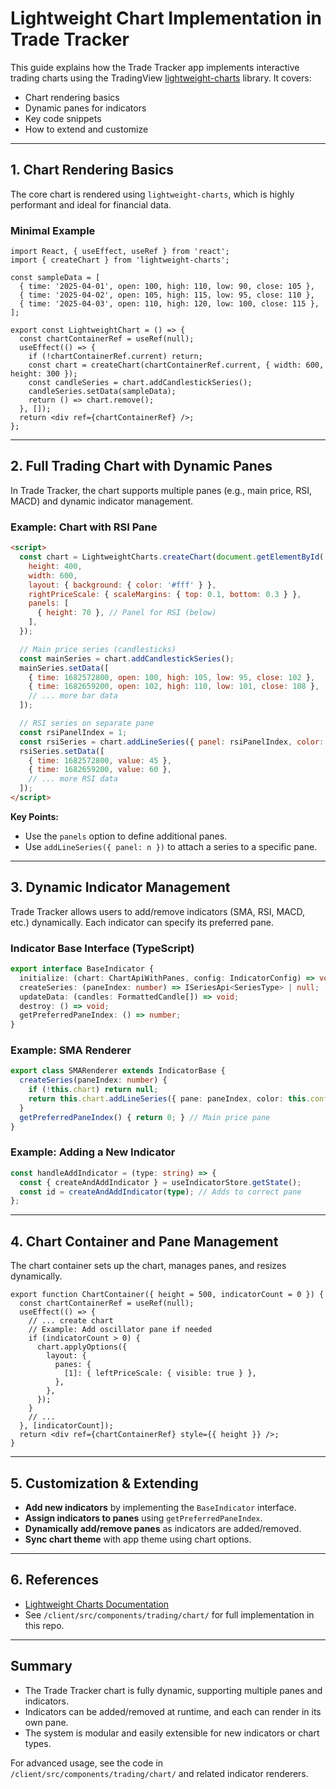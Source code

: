 # Lightweight Chart Implementation in Trade Tracker

This guide explains how the Trade Tracker app implements interactive trading charts using the TradingView [lightweight-charts](https://tradingview.github.io/lightweight-charts/) library. It covers:
- Chart rendering basics
- Dynamic panes for indicators
- Key code snippets
- How to extend and customize

---

## 1. Chart Rendering Basics

The core chart is rendered using `lightweight-charts`, which is highly performant and ideal for financial data.

### Minimal Example
```tsx
import React, { useEffect, useRef } from 'react';
import { createChart } from 'lightweight-charts';

const sampleData = [
  { time: '2025-04-01', open: 100, high: 110, low: 90, close: 105 },
  { time: '2025-04-02', open: 105, high: 115, low: 95, close: 110 },
  { time: '2025-04-03', open: 110, high: 120, low: 100, close: 115 },
];

export const LightweightChart = () => {
  const chartContainerRef = useRef(null);
  useEffect(() => {
    if (!chartContainerRef.current) return;
    const chart = createChart(chartContainerRef.current, { width: 600, height: 300 });
    const candleSeries = chart.addCandlestickSeries();
    candleSeries.setData(sampleData);
    return () => chart.remove();
  }, []);
  return <div ref={chartContainerRef} />;
};
```

---

## 2. Full Trading Chart with Dynamic Panes

In Trade Tracker, the chart supports multiple panes (e.g., main price, RSI, MACD) and dynamic indicator management.

### Example: Chart with RSI Pane
```html
<script>
  const chart = LightweightCharts.createChart(document.getElementById('chart'), {
    height: 400,
    width: 600,
    layout: { background: { color: '#fff' } },
    rightPriceScale: { scaleMargins: { top: 0.1, bottom: 0.3 } },
    panels: [
      { height: 70 }, // Panel for RSI (below)
    ],
  });

  // Main price series (candlesticks)
  const mainSeries = chart.addCandlestickSeries();
  mainSeries.setData([
    { time: 1682572800, open: 100, high: 105, low: 95, close: 102 },
    { time: 1682659200, open: 102, high: 110, low: 101, close: 108 },
    // ... more bar data
  ]);

  // RSI series on separate pane
  const rsiPanelIndex = 1;
  const rsiSeries = chart.addLineSeries({ panel: rsiPanelIndex, color: 'purple' });
  rsiSeries.setData([
    { time: 1682572800, value: 45 },
    { time: 1682659200, value: 60 },
    // ... more RSI data
  ]);
</script>
```
**Key Points:**
- Use the `panels` option to define additional panes.
- Use `addLineSeries({ panel: n })` to attach a series to a specific pane.

---

## 3. Dynamic Indicator Management

Trade Tracker allows users to add/remove indicators (SMA, RSI, MACD, etc.) dynamically. Each indicator can specify its preferred pane.

### Indicator Base Interface (TypeScript)
```ts
export interface BaseIndicator {
  initialize: (chart: ChartApiWithPanes, config: IndicatorConfig) => void;
  createSeries: (paneIndex: number) => ISeriesApi<SeriesType> | null;
  updateData: (candles: FormattedCandle[]) => void;
  destroy: () => void;
  getPreferredPaneIndex: () => number;
}
```

### Example: SMA Renderer
```ts
export class SMARenderer extends IndicatorBase {
  createSeries(paneIndex: number) {
    if (!this.chart) return null;
    return this.chart.addLineSeries({ pane: paneIndex, color: this.config.color });
  }
  getPreferredPaneIndex() { return 0; } // Main price pane
}
```

### Example: Adding a New Indicator
```ts
const handleAddIndicator = (type: string) => {
  const { createAndAddIndicator } = useIndicatorStore.getState();
  const id = createAndAddIndicator(type); // Adds to correct pane
};
```

---

## 4. Chart Container and Pane Management

The chart container sets up the chart, manages panes, and resizes dynamically.

```tsx
export function ChartContainer({ height = 500, indicatorCount = 0 }) {
  const chartContainerRef = useRef(null);
  useEffect(() => {
    // ... create chart
    // Example: Add oscillator pane if needed
    if (indicatorCount > 0) {
      chart.applyOptions({
        layout: {
          panes: {
            [1]: { leftPriceScale: { visible: true } },
          },
        },
      });
    }
    // ...
  }, [indicatorCount]);
  return <div ref={chartContainerRef} style={{ height }} />;
}
```

---

## 5. Customization & Extending
- **Add new indicators** by implementing the `BaseIndicator` interface.
- **Assign indicators to panes** using `getPreferredPaneIndex`.
- **Dynamically add/remove panes** as indicators are added/removed.
- **Sync chart theme** with app theme using chart options.

---

## 6. References
- [Lightweight Charts Documentation](https://tradingview.github.io/lightweight-charts/)
- See `/client/src/components/trading/chart/` for full implementation in this repo.

---

## Summary
- The Trade Tracker chart is fully dynamic, supporting multiple panes and indicators.
- Indicators can be added/removed at runtime, and each can render in its own pane.
- The system is modular and easily extensible for new indicators or chart types.

For advanced usage, see the code in `/client/src/components/trading/chart/` and related indicator renderers.
